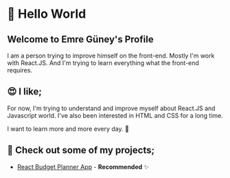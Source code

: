 # 👋 Hello World

## Welcome to Emre Güney's Profile

I am a person trying to improve himself on the front-end. Mostly I'm work with React.JS. And I'm trying to learn everything what the front-end requires.

## 😍 I like;

For now, I'm trying to understand and improve myself about React.JS and Javascript world. I've also been interested in HTML and CSS for a long time.

I want to learn more and more every day. 🤘

## 🧐 Check out some of my projects;

- [React Budget Planner App](https://github.com/eeguney/react-budget-planner-app) - **Recommended** ✨
